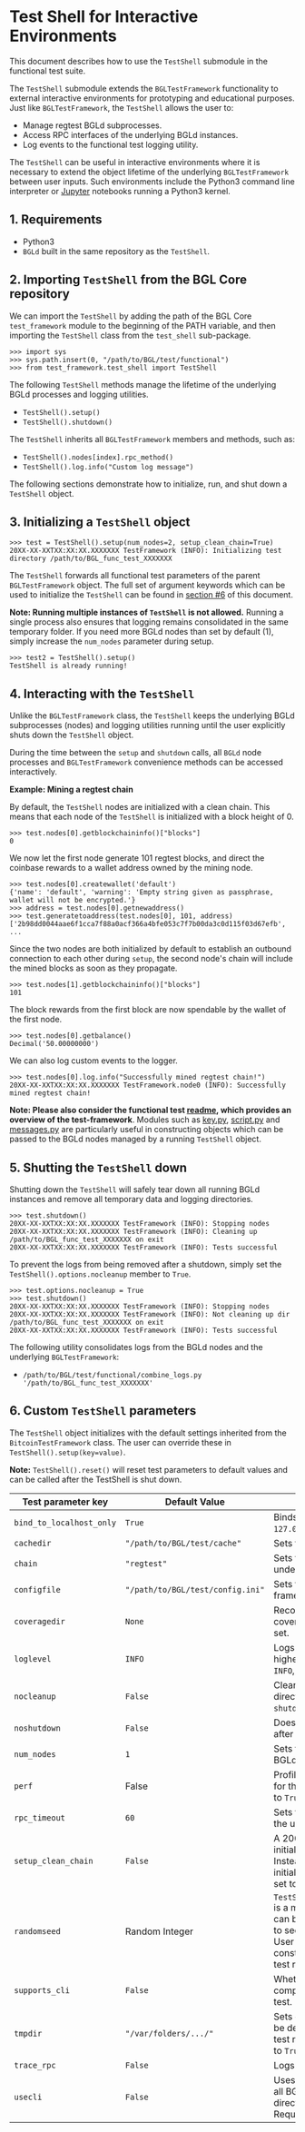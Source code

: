 Test Shell for Interactive Environments
=========================================

This document describes how to use the `TestShell` submodule in the functional
test suite.

The `TestShell` submodule extends the `BGLTestFramework` functionality to
external interactive environments for prototyping and educational purposes. Just
like `BGLTestFramework`, the `TestShell` allows the user to:

* Manage regtest BGLd subprocesses.
* Access RPC interfaces of the underlying BGLd instances.
* Log events to the functional test logging utility.

The `TestShell` can be useful in interactive environments where it is necessary
to extend the object lifetime of the underlying `BGLTestFramework` between
user inputs. Such environments include the Python3 command line interpreter or
[Jupyter](https://jupyter.org/) notebooks running a Python3 kernel.

## 1. Requirements

* Python3
* `BGLd` built in the same repository as the `TestShell`.

## 2. Importing `TestShell` from the BGL Core repository

We can import the `TestShell` by adding the path of the BGL Core
`test_framework` module to the beginning of the PATH variable, and then
importing the `TestShell` class from the `test_shell` sub-package.

```
>>> import sys
>>> sys.path.insert(0, "/path/to/BGL/test/functional")
>>> from test_framework.test_shell import TestShell
```

The following `TestShell` methods manage the lifetime of the underlying BGLd
processes and logging utilities.

* `TestShell().setup()`
* `TestShell().shutdown()`

The `TestShell` inherits all `BGLTestFramework` members and methods, such
as:
* `TestShell().nodes[index].rpc_method()`
* `TestShell().log.info("Custom log message")`

The following sections demonstrate how to initialize, run, and shut down a
`TestShell` object.

## 3. Initializing a `TestShell` object

```
>>> test = TestShell().setup(num_nodes=2, setup_clean_chain=True)
20XX-XX-XXTXX:XX:XX.XXXXXXX TestFramework (INFO): Initializing test directory /path/to/BGL_func_test_XXXXXXX
```
The `TestShell` forwards all functional test parameters of the parent
`BGLTestFramework` object. The full set of argument keywords which can be
used to initialize the `TestShell` can be found in [section
#6](#custom-testshell-parameters) of this document.

**Note: Running multiple instances of `TestShell` is not allowed.** Running a
single process also ensures that logging remains consolidated in the same
temporary folder. If you need more BGLd nodes than set by default (1),
simply increase the `num_nodes` parameter during setup.

```
>>> test2 = TestShell().setup()
TestShell is already running!
```

## 4. Interacting with the `TestShell`

Unlike the `BGLTestFramework` class, the `TestShell` keeps the underlying
BGLd subprocesses (nodes) and logging utilities running until the user
explicitly shuts down the `TestShell` object.

During the time between the `setup` and `shutdown` calls, all `BGLd` node
processes and `BGLTestFramework` convenience methods can be accessed
interactively.

**Example: Mining a regtest chain**

By default, the `TestShell` nodes are initialized with a clean chain. This means
that each node of the `TestShell` is initialized with a block height of 0.

```
>>> test.nodes[0].getblockchaininfo()["blocks"]
0
```

We now let the first node generate 101 regtest blocks, and direct the coinbase
rewards to a wallet address owned by the mining node.

```
>>> test.nodes[0].createwallet('default')
{'name': 'default', 'warning': 'Empty string given as passphrase, wallet will not be encrypted.'}
>>> address = test.nodes[0].getnewaddress()
>>> test.generatetoaddress(test.nodes[0], 101, address)
['2b98dd0044aae6f1cca7f88a0acf366a4bfe053c7f7b00da3c0d115f03d67efb', ...
```
Since the two nodes are both initialized by default to establish an outbound
connection to each other during `setup`, the second node's chain will include
the mined blocks as soon as they propagate.

```
>>> test.nodes[1].getblockchaininfo()["blocks"]
101
```
The block rewards from the first block are now spendable by the wallet of the
first node.

```
>>> test.nodes[0].getbalance()
Decimal('50.00000000')
```

We can also log custom events to the logger.

```
>>> test.nodes[0].log.info("Successfully mined regtest chain!")
20XX-XX-XXTXX:XX:XX.XXXXXXX TestFramework.node0 (INFO): Successfully mined regtest chain!
```

**Note: Please also consider the functional test
[readme](../test/functional/README.md), which provides an overview of the
test-framework**. Modules such as
[key.py](../test/functional/test_framework/key.py),
[script.py](../test/functional/test_framework/script.py) and
[messages.py](../test/functional/test_framework/messages.py) are particularly
useful in constructing objects which can be passed to the BGLd nodes managed
by a running `TestShell` object.

## 5. Shutting the `TestShell` down

Shutting down the `TestShell` will safely tear down all running BGLd
instances and remove all temporary data and logging directories.

```
>>> test.shutdown()
20XX-XX-XXTXX:XX:XX.XXXXXXX TestFramework (INFO): Stopping nodes
20XX-XX-XXTXX:XX:XX.XXXXXXX TestFramework (INFO): Cleaning up /path/to/BGL_func_test_XXXXXXX on exit
20XX-XX-XXTXX:XX:XX.XXXXXXX TestFramework (INFO): Tests successful
```
To prevent the logs from being removed after a shutdown, simply set the
`TestShell().options.nocleanup` member to `True`.
```
>>> test.options.nocleanup = True
>>> test.shutdown()
20XX-XX-XXTXX:XX:XX.XXXXXXX TestFramework (INFO): Stopping nodes
20XX-XX-XXTXX:XX:XX.XXXXXXX TestFramework (INFO): Not cleaning up dir /path/to/BGL_func_test_XXXXXXX on exit
20XX-XX-XXTXX:XX:XX.XXXXXXX TestFramework (INFO): Tests successful
```

The following utility consolidates logs from the BGLd nodes and the
underlying `BGLTestFramework`:

* `/path/to/BGL/test/functional/combine_logs.py
  '/path/to/BGL_func_test_XXXXXXX'`

## 6. Custom `TestShell` parameters

The `TestShell` object initializes with the default settings inherited from the
`BitcoinTestFramework` class. The user can override these in
`TestShell().setup(key=value)`.

**Note:** `TestShell().reset()` will reset test parameters to default values and
can be called after the TestShell is shut down.

| Test parameter key | Default Value | Description |
|---|---|---|
| `bind_to_localhost_only` | `True` | Binds BGLd RPC services to `127.0.0.1` if set to `True`.|
| `cachedir` | `"/path/to/BGL/test/cache"` | Sets the BGLd datadir directory. |
| `chain`  | `"regtest"` | Sets the chain-type for the underlying test BGLd processes. |
| `configfile` | `"/path/to/BGL/test/config.ini"` | Sets the location of the test framework config file. |
| `coveragedir` | `None` | Records BGLd RPC test coverage into this directory if set. |
| `loglevel` | `INFO` | Logs events at this level and higher. Can be set to `DEBUG`, `INFO`, `WARNING`, `ERROR` or `CRITICAL`. |
| `nocleanup` | `False` | Cleans up temporary test directory if set to `True` during `shutdown`. |
| `noshutdown` | `False` | Does not stop BGLd instances after `shutdown` if set to `True`. |
| `num_nodes` | `1` | Sets the number of initialized BGLd processes. |
| `perf` | False | Profiles running nodes with `perf` for the duration of the test if set to `True`. |
| `rpc_timeout` | `60` | Sets the RPC server timeout for the underlying BGLd processes. |
| `setup_clean_chain` | `False` | A 200-block-long chain is initialized from cache by default. Instead, `setup_clean_chain` initializes an empty blockchain if set to `True`. |
| `randomseed` | Random Integer | `TestShell().options.randomseed` is a member of `TestShell` which can be accessed during a test to seed a random generator. User can override default with a constant value for reproducible test runs. |
| `supports_cli` | `False` | Whether the bitcoin-cli utility is compiled and available for the test. |
| `tmpdir` | `"/var/folders/.../"` | Sets directory for test logs. Will be deleted upon a successful test run unless `nocleanup` is set to `True` |
| `trace_rpc` | `False` | Logs all RPC calls if set to `True`. |
| `usecli` | `False` | Uses the BGL-cli interface for all BGLd commands instead of directly calling the RPC server. Requires `supports_cli`. |
